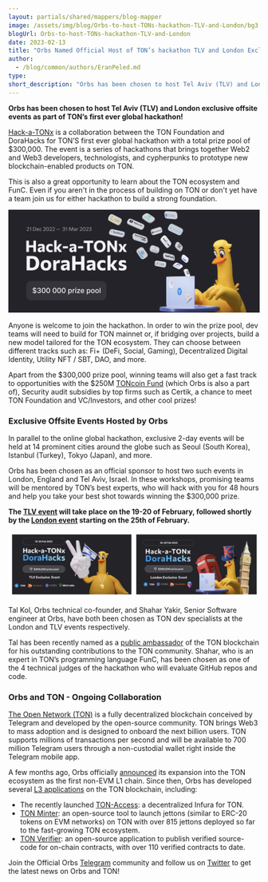 ```yaml
---
layout: partials/shared/mappers/blog-mapper
image: /assets/img/blog/Orbs-to-host-TONs-hackathon-TLV-and-London/bg3.jpg
blogUrl: Orbs-to-host-TONs-hackathon-TLV-and-London
date: 2023-02-13
title: "Orbs Named Official Host of TON’s hackathon TLV and London Exclusive Events"
author:
  - /blog/common/authors/EranPeled.md
type:
short_description: "Orbs has been chosen to host Tel Aviv (TLV) and London exclusive offsite events as part of TON’s first ever global hackathon!"
---
```


**Orbs has been chosen to host Tel Aviv (TLV) and London exclusive offsite events as part of TON’s first ever global hackathon!**

[Hack-a-TONx](https://dorahacks.io/hackathon/hack-a-tonx/detail) is a collaboration between the TON Foundation and DoraHacks for TON’S first ever global hackathon with a total prize pool of $300,000. The event is a series of hackathons that brings together Web2 and Web3 developers, technologists, and cypherpunks to prototype new blockchain-enabled products on TON. 

This is also a great opportunity to learn about the TON ecosystem and FunC. Even if you aren't in the process of building on TON or don't yet have a team join us for either hackathon to build a strong foundation.   

![hackathon](/assets/img/blog/Orbs-to-host-TONs-hackathon-TLV-and-London/image1-new.png)


Anyone is welcome to join the hackathon. In order to win the prize pool, dev teams will need to build for TON mainnet or, if bridging over projects, build a new model tailored for the TON ecosystem. They can choose between different tracks such as: Fi+ (DeFi, Social, Gaming), Decentralized Digital Identity, Utility NFT / SBT, DAO, and more.

Apart from the $300,000 prize pool, winning teams will also get a fast track to opportunities with the $250M [TONcoin Fund](https://toncoin.fund/) (which Orbs is also a part of), Security audit subsidies by top firms such as Certik, a chance to meet TON Foundation and VC/Investors, and other cool prizes!


### Exclusive Offsite Events Hosted by Orbs

In parallel to the online global hackathon, exclusive 2-day events will be held at 14 prominent cities around the globe such as Seoul (South Korea), Istanbul (Turkey), Tokyo (Japan), and more. 

Orbs has been chosen as an official sponsor to host two such events in London, England and Tel Aviv, Israel. In these workshops, promising teams will be mentored by TON’s best experts, who will hack with you for 48 hours and help you take your best shot towards winning the $300,000 prize.

**The [TLV event](https://www.eventbrite.com/e/first-ever-ton-telegram-hackathon-tlv-tickets-515959156727) will take place on the 19-20 of February, followed shortly by the [London event](https://www.eventbrite.com/e/first-ever-ton-telegram-hackathon-london-tickets-518678089127) starting on the 25th of February.** 


![banners](/assets/img/blog/Orbs-to-host-TONs-hackathon-TLV-and-London/image2-new.png)



Tal Kol, Orbs technical co-founder, and Shahar Yakir, Senior Software engineer at Orbs, have both been chosen as TON dev specialists at the London and TLV events respectively. 

Tal has been recently named as a [public ambassador](https://cointelegraph.com/press-releases/the-ton-foundation-recognises-prominent-community-members-by-naming-ambassadors-and-a-new-board-member) of the TON blockchain for his outstanding contributions to the TON community. Shahar, who is an expert in TON’s programming language FunC, has been chosen as one of the 4 technical judges of the hackathon who will evaluate GitHub repos and code.


### Orbs and TON - Ongoing Collaboration

[The Open Network (TON)](https://ton.org/) is a fully decentralized blockchain conceived by Telegram and developed by the open-source community. TON brings Web3 to mass adoption and is designed to onboard the next billion users. TON supports millions of transactions per second and will be available to 700 million Telegram users through a non-custodial wallet right inside the Telegram mobile app.

A few months ago, Orbs officially [announced](https://www.orbs.com/Expanding-to-The-Open-Network-TON/) its expansion into the TON ecosystem as the first non-EVM L1 chain. Since then, Orbs has developed several [L3 applications](https://www.orbs.com/overview/) on the TON blockchain, including: 

- The recently launched [TON-Access](https://www.orbs.com/ton-access/): a decentralized Infura for TON.
- [TON Minter](https://minter.ton.org/): an open-source tool to launch jettons (similar to ERC-20 tokens on EVM networks) on TON with over 815 jettons deployed so far to the fast-growing TON ecosystem. 
- [TON Verifier](https://verifier.ton.org/): an open-source application to publish verified source-code for on-chain contracts, with over 110 verified contracts to date.

Join the Official Orbs [Telegram](https://t.me/OrbsNetwork) community and follow us on [Twitter](https://twitter.com/orbs_network) to get the latest news on Orbs and TON!


